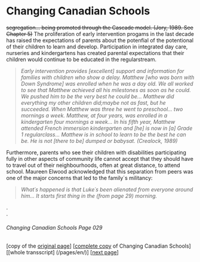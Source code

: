 # Changing Canadian Schools
~~segregation... being promoted through the Cascade model. (Jory, 1989. See Chapter 5)~~
The proliferation of early intervention progams in the last decade has raised the expectations of parents about the potenfial
of the potentional of their  children to learn and develop. Participation in integrated day care, nurseries and kindergartens
has created parental expectations that their children would continue to be educated in the regularstream.
> *Early intervention provides [excellent] support and information for families with children who show a delay. Matthew
[who was born with Down Syndrome] was enrolled when he was a day old. We all worked to see that Matthew achieved all his
milestones as soon as he could. We pushed him to be the very best he could be... Matthew did everything my other children did;maybe not as fast, but he succeeded. When Matthew was three he went to preschool... two mornings a week. Matthew, at four years, was enrolled in a kindergarten four mornings a week...  In his fifth year, Matthew attended French immersion kindergarten and [he] is now in [a] Grade 1 regularclass... Matthew is in school to learn to be the best he can be. He is not [there to be] dumped or babysat. (Crealock, 1989)*  

Furthermore, parents who see their children with disabilities participating fully in other aspects of community life cannot
accept that they should have to travel out of their neighbourhoods, often at great distance, to attend school. Maureen Elwood
acknowledged that this separation from peers was one of the major concerns that led to the family´s militancy:

> *What´s happened is that Luke´s been alienated from everyone around him...
It starts first thing in the (from page 29) morning.*

.  
.  

###### Changing Canadian Schools Page 029

[copy of the [original page](/copies-from-original/CCS029.png)]
[[complete copy](/copies-from-original/BestCopy_Changing_Canadian_Schools_Perspectives_on_Disability_and_Inclusion.pdf) of Changing Canadian Schools]
[[whole transscript] (/pages/en/)]
[[next page](Changing_Canadian_Schools-030)]


